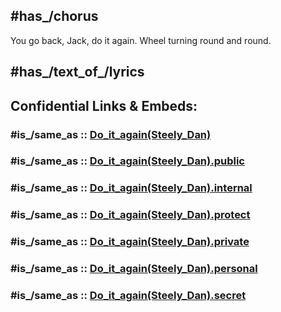 
## #has_/chorus 

You go back, Jack, do it again.
Wheel turning round and round. 

## #has_/text_of_/lyrics 


## Confidential Links & Embeds: 

### #is_/same_as :: [Do_it_again(Steely_Dan)](/_Standards/Society/Communication/Media/Music/Musician/Music~Band/Steely_Dan/Do_it_again(Steely_Dan).md) 

### #is_/same_as :: [Do_it_again(Steely_Dan).public](/_public/Society/Communication/Media/Music/Musician/Music~Band/Steely_Dan/Do_it_again(Steely_Dan).public.md) 

### #is_/same_as :: [Do_it_again(Steely_Dan).internal](/_internal/Society/Communication/Media/Music/Musician/Music~Band/Steely_Dan/Do_it_again(Steely_Dan).internal.md) 

### #is_/same_as :: [Do_it_again(Steely_Dan).protect](/_protect/Society/Communication/Media/Music/Musician/Music~Band/Steely_Dan/Do_it_again(Steely_Dan).protect.md) 

### #is_/same_as :: [Do_it_again(Steely_Dan).private](/_private/Society/Communication/Media/Music/Musician/Music~Band/Steely_Dan/Do_it_again(Steely_Dan).private.md) 

### #is_/same_as :: [Do_it_again(Steely_Dan).personal](/_personal/Society/Communication/Media/Music/Musician/Music~Band/Steely_Dan/Do_it_again(Steely_Dan).personal.md) 

### #is_/same_as :: [Do_it_again(Steely_Dan).secret](/_secret/Society/Communication/Media/Music/Musician/Music~Band/Steely_Dan/Do_it_again(Steely_Dan).secret.md)

